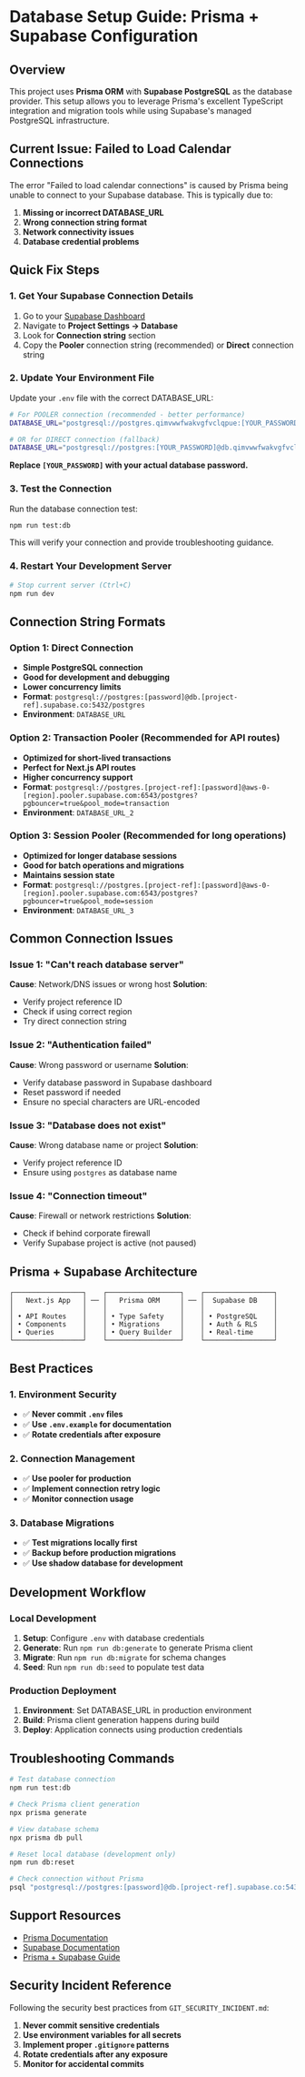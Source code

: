 # Database Setup Guide: Prisma + Supabase Configuration

## Overview

This project uses **Prisma ORM** with **Supabase PostgreSQL** as the database provider. This setup allows you to leverage Prisma's excellent TypeScript integration and migration tools while using Supabase's managed PostgreSQL infrastructure.

## Current Issue: Failed to Load Calendar Connections

The error "Failed to load calendar connections" is caused by Prisma being unable to connect to your Supabase database. This is typically due to:

1. **Missing or incorrect DATABASE_URL**
2. **Wrong connection string format**
3. **Network connectivity issues**
4. **Database credential problems**

## Quick Fix Steps

### 1. Get Your Supabase Connection Details

1. Go to your [Supabase Dashboard](https://supabase.com/dashboard)
2. Navigate to **Project Settings → Database**
3. Look for **Connection string** section
4. Copy the **Pooler** connection string (recommended) or **Direct** connection string

### 2. Update Your Environment File

Update your `.env` file with the correct DATABASE_URL:

```bash
# For POOLER connection (recommended - better performance)
DATABASE_URL="postgresql://postgres.qimvwwfwakvgfvclqpue:[YOUR_PASSWORD]@aws-0-us-west-1.pooler.supabase.com:6543/postgres?pgbouncer=true"

# OR for DIRECT connection (fallback)
DATABASE_URL="postgresql://postgres:[YOUR_PASSWORD]@db.qimvwwfwakvgfvclqpue.supabase.co:5432/postgres"
```

**Replace `[YOUR_PASSWORD]` with your actual database password.**

### 3. Test the Connection

Run the database connection test:

```bash
npm run test:db
```

This will verify your connection and provide troubleshooting guidance.

### 4. Restart Your Development Server

```bash
# Stop current server (Ctrl+C)
npm run dev
```

## Connection String Formats

### Option 1: Direct Connection
- **Simple PostgreSQL connection**
- **Good for development and debugging**
- **Lower concurrency limits**
- **Format**: `postgresql://postgres:[password]@db.[project-ref].supabase.co:5432/postgres`
- **Environment**: `DATABASE_URL`

### Option 2: Transaction Pooler (Recommended for API routes)
- **Optimized for short-lived transactions**
- **Perfect for Next.js API routes**
- **Higher concurrency support**
- **Format**: `postgresql://postgres.[project-ref]:[password]@aws-0-[region].pooler.supabase.com:6543/postgres?pgbouncer=true&pool_mode=transaction`
- **Environment**: `DATABASE_URL_2`

### Option 3: Session Pooler (Recommended for long operations)
- **Optimized for longer database sessions**
- **Good for batch operations and migrations**
- **Maintains session state**
- **Format**: `postgresql://postgres.[project-ref]:[password]@aws-0-[region].pooler.supabase.com:6543/postgres?pgbouncer=true&pool_mode=session`
- **Environment**: `DATABASE_URL_3`

## Common Connection Issues

### Issue 1: "Can't reach database server"
**Cause**: Network/DNS issues or wrong host
**Solution**: 
- Verify project reference ID
- Check if using correct region
- Try direct connection string

### Issue 2: "Authentication failed"
**Cause**: Wrong password or username
**Solution**:
- Verify database password in Supabase dashboard
- Reset password if needed
- Ensure no special characters are URL-encoded

### Issue 3: "Database does not exist"
**Cause**: Wrong database name or project
**Solution**:
- Verify project reference ID
- Ensure using `postgres` as database name

### Issue 4: "Connection timeout"
**Cause**: Firewall or network restrictions
**Solution**:
- Check if behind corporate firewall
- Verify Supabase project is active (not paused)

## Prisma + Supabase Architecture

```
┌─────────────────┐    ┌──────────────────┐    ┌─────────────────┐
│   Next.js App   │ ── │   Prisma ORM     │ ── │  Supabase DB    │
│                 │    │                  │    │                 │
│ • API Routes    │    │ • Type Safety    │    │ • PostgreSQL    │
│ • Components    │    │ • Migrations     │    │ • Auth & RLS    │
│ • Queries       │    │ • Query Builder  │    │ • Real-time     │
└─────────────────┘    └──────────────────┘    └─────────────────┘
```

## Best Practices

### 1. Environment Security
- ✅ **Never commit `.env` files**
- ✅ **Use `.env.example` for documentation**
- ✅ **Rotate credentials after exposure**

### 2. Connection Management
- ✅ **Use pooler for production**
- ✅ **Implement connection retry logic**
- ✅ **Monitor connection usage**

### 3. Database Migrations
- ✅ **Test migrations locally first**
- ✅ **Backup before production migrations**
- ✅ **Use shadow database for development**

## Development Workflow

### Local Development
1. **Setup**: Configure `.env` with database credentials
2. **Generate**: Run `npm run db:generate` to generate Prisma client
3. **Migrate**: Run `npm run db:migrate` for schema changes
4. **Seed**: Run `npm run db:seed` to populate test data

### Production Deployment
1. **Environment**: Set DATABASE_URL in production environment
2. **Build**: Prisma client generation happens during build
3. **Deploy**: Application connects using production credentials

## Troubleshooting Commands

```bash
# Test database connection
npm run test:db

# Check Prisma client generation
npx prisma generate

# View database schema
npx prisma db pull

# Reset local database (development only)
npm run db:reset

# Check connection without Prisma
psql "postgresql://postgres:[password]@db.[project-ref].supabase.co:5432/postgres"
```

## Support Resources

- [Prisma Documentation](https://www.prisma.io/docs)
- [Supabase Documentation](https://supabase.com/docs)
- [Prisma + Supabase Guide](https://supabase.com/docs/guides/integrations/prisma)

## Security Incident Reference

Following the security best practices from `GIT_SECURITY_INCIDENT.md`:

1. **Never commit sensitive credentials**
2. **Use environment variables for all secrets**
3. **Implement proper `.gitignore` patterns**
4. **Rotate credentials after any exposure**
5. **Monitor for accidental commits**
